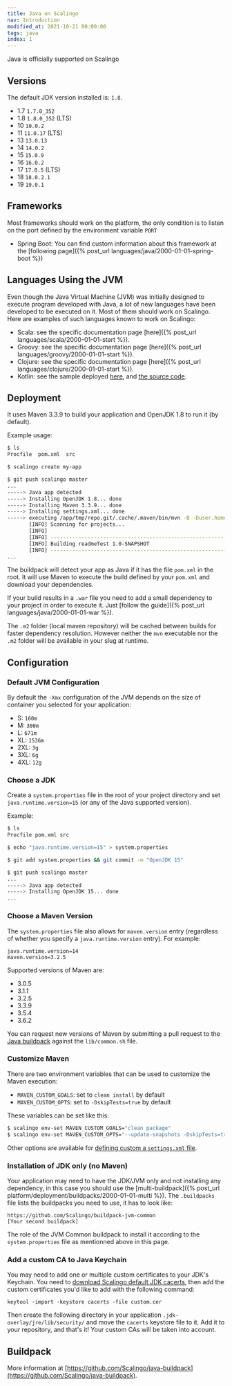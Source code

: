 ```yaml
---
title: Java on Scalingo
nav: Introduction
modified_at: 2021-10-21 00:00:00
tags: java
index: 1
---
```


Java is officially supported on Scalingo

## Versions

The default JDK version installed is: `1.8`.

* 1.7 `1.7.0_352`
* 1.8 `1.8.0_352` (LTS)
* 10  `10.0.2`
* 11  `11.0.17` (LTS)
* 13  `13.0.13`
* 14  `14.0.2`
* 15  `15.0.9`
* 16  `16.0.2`
* 17  `17.0.5` (LTS)
* 18  `18.0.2.1`
* 19  `19.0.1`

## Frameworks

Most frameworks should work on the platform, the only condition is to listen on the port
defined by the environment variable `PORT`

* Spring Boot: You can find custom information about this framework at the
  [following page]({% post_url languages/java/2000-01-01-spring-boot %})

## Languages Using the JVM

Even though the Java Virtual Machine (JVM) was initially designed to execute
program developed with Java, a lot of new languages have been developed to
be executed on it. Most of them should work on Scalingo. Here are examples of
such languages known to work on Scalingo:

* Scala: see the specific documentation page [here]({% post_url languages/scala/2000-01-01-start %}).
* Groovy: see the specific documentation page [here]({% post_url languages/groovy/2000-01-01-start %}).
* Clojure: see the specific documentation page [here]({% post_url languages/clojure/2000-01-01-start %}).
* Kotlin: see the sample deployed [here](https://kotlin.is-easy-on-scalingo.com/), and [the source code](https://github.com/Scalingo/sample-kotlin).

## Deployment

It uses Maven 3.3.9 to build your application and OpenJDK 1.8 to run it (by
default).

Example usage:

```bash
$ ls
Procfile  pom.xml  src

$ scalingo create my-app

$ git push scalingo master
...
-----> Java app detected
-----> Installing OpenJDK 1.8... done
-----> Installing Maven 3.3.9... done
-----> Installing settings.xml... done
-----> executing /app/tmp/repo.git/.cache/.maven/bin/mvn -B -Duser.home=/tmp/build_19z6l4hp57wqm -Dmaven.repo.local=/app/tmp/repo.git/.cache/.m2/repository -s /app/tmp/repo.git/.cache/.m2/settings.xml -DskipTests=true clean install
       [INFO] Scanning for projects...
       [INFO]
       [INFO] ------------------------------------------------------------------------
       [INFO] Building readmeTest 1.0-SNAPSHOT
       [INFO] ------------------------------------------------------------------------
...
```

The buildpack will detect your app as Java if it has the file `pom.xml` in the
root. It will use Maven to execute the build defined by your `pom.xml` and
download your dependencies.

If your build results in a `.war` file you need to add a small dependency to
your project in order to execute it. Just [follow the guide]({% post_url
languages/java/2000-01-01-war %}).

The `.m2` folder (local maven repository) will be cached between builds for
faster dependency resolution. However neither the `mvn` executable nor the
`.m2` folder will be available in your slug at runtime.

## Configuration

### Default JVM Configuration

By default the `-Xmx` configuration of the JVM depends on the size of container
you selected for your application:

* S: `160m`
* M: `300m`
* L: `671m`
* XL: `1536m`
* 2XL: `3g`
* 3XL: `6g`
* 4XL: `12g`

### Choose a JDK

Create a `system.properties` file in the root of your project directory and
set `java.runtime.version=15` (or any of the Java supported version).

Example:

```bash
$ ls
Procfile pom.xml src

$ echo "java.runtime.version=15" > system.properties

$ git add system.properties && git commit -m "OpenJDK 15"

$ git push scalingo master
...
-----> Java app detected
-----> Installing OpenJDK 15... done
...
```

### Choose a Maven Version

The `system.properties` file also allows for `maven.version` entry
(regardless of whether you specify a `java.runtime.version` entry). For example:

```text
java.runtime.version=14
maven.version=3.2.5
```

Supported versions of Maven are:
- 3.0.5
- 3.1.1
- 3.2.5
- 3.3.9
- 3.5.4
- 3.6.2

You can request new versions of Maven by submitting a pull request to the [Java
buildpack](https://github.com/Scalingo/java-buildpack) against the
`lib/common.sh` file.

### Customize Maven

There are two environment variables that can be used to customize the Maven execution:

+ `MAVEN_CUSTOM_GOALS`: set to `clean install` by default
+ `MAVEN_CUSTOM_OPTS`: set to `-DskipTests=true` by default

These variables can be set like this:

```bash
$ scalingo env-set MAVEN_CUSTOM_GOALS="clean package"
$ scalingo env-set MAVEN_CUSTOM_OPTS="--update-snapshots -DskipTests=true"
```

Other options are available for [defining custom a `settings.xml`
file](https://devcenter.heroku.com/articles/using-a-custom-maven-settings-xml).

### Installation of JDK only (no Maven)

Your application may need to have the JDK/JVM only and not installing any dependency,
in this case you should use the [multi-buildpack]({% post_url platform/deployment/buildpacks/2000-01-01-multi %}).
The `.buildpacks` file lists the buildpacks you need to use, it has to look like:

```
https://github.com/Scalingo/buildpack-jvm-common
[Your second buildpack]
```

The role of the JVM Common buildpack to install it according to the
`system.properties` file as mentionned above in this page.

### Add a custom CA to Java Keychain

You may need to add one or multiple custom certificates to your JDK's Keychain.
You need to [download Scalingo default JDK
cacerts](https://cdn.scalingo.com/documentation/jdk/cacerts), then add the
custom certificates you'd like to add with the following command:

```
keytool -import -keystore cacerts -file custom.cer
```

Then create the following directory in your application
`.jdk-overlay/jre/lib/security/` and move the `cacerts` keystore file to it.
Add it to your repository, and that's it! Your custom CAs will be taken into
account.

## Buildpack

More information at
[https://github.com/Scalingo/java-buildpack](https://github.com/Scalingo/java-buildpack).
